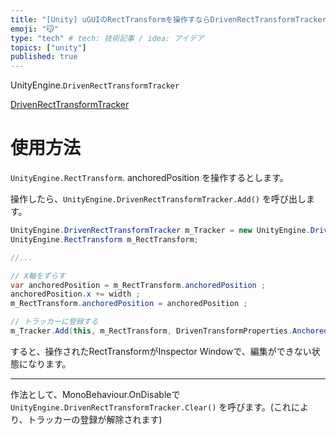 ```yaml
---
title: "[Unity] uGUIのRectTransformを操作すならDrivenRectTransformTrackerも忘れずに"
emoji: "😽"
type: "tech" # tech: 技術記事 / idea: アイデア
topics: ["unity"]
published: true
---
```


UnityEngine.`DrivenRectTransformTracker`

[DrivenRectTransformTracker](https://docs.unity3d.com/ScriptReference/DrivenRectTransformTracker.html)



# 使用方法

`UnityEngine.RectTransform`. anchoredPosition を操作するとします。

操作したら、`UnityEngine.DrivenRectTransformTracker.Add()` を呼び出します。

```csharp
UnityEngine.DrivenRectTransformTracker m_Tracker = new UnityEngine.DrivenRectTransformTracker();  // メンバー変数にすべし
UnityEngine.RectTransform m_RectTransform;

//...

// X軸をずらす
var anchoredPosition = m_RectTransform.anchoredPosition ;
anchoredPosition.x += width ;
m_RectTransform.anchoredPosition = anchoredPosition ;

// トラッカーに登録する
m_Tracker.Add(this, m_RectTransform, DrivenTransformProperties.AnchoredPositionX);
```

すると、操作されたRectTransformがInspector Windowで、編集ができない状態になります。

---

作法として、MonoBehaviour.OnDisableで `UnityEngine.DrivenRectTransformTracker.Clear()` を呼びます。(これにより、トラッカーの登録が解除されます)

